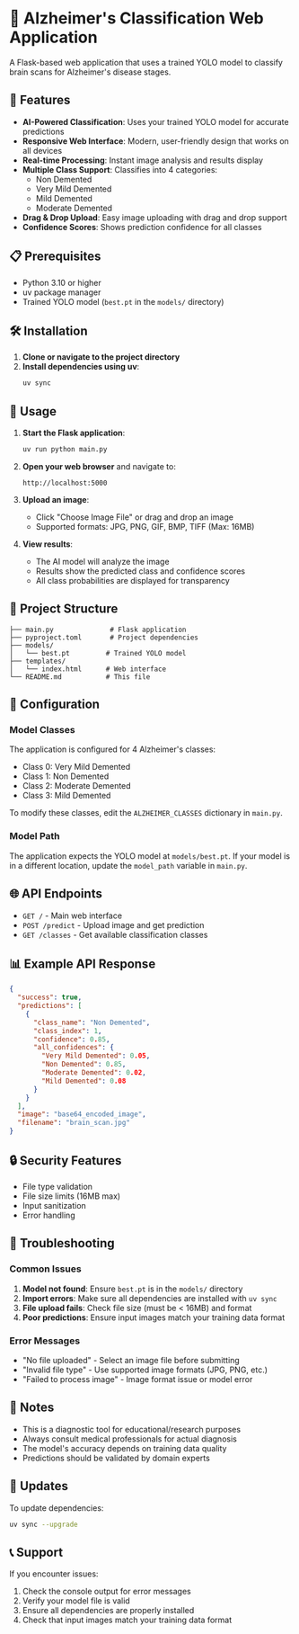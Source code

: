 # 🧠 Alzheimer's Classification Web Application

A Flask-based web application that uses a trained YOLO model to classify brain scans for Alzheimer's disease stages.

## 🚀 Features

- **AI-Powered Classification**: Uses your trained YOLO model for accurate predictions
- **Responsive Web Interface**: Modern, user-friendly design that works on all devices
- **Real-time Processing**: Instant image analysis and results display
- **Multiple Class Support**: Classifies into 4 categories:
  - Non Demented
  - Very Mild Demented
  - Mild Demented
  - Moderate Demented
- **Drag & Drop Upload**: Easy image uploading with drag and drop support
- **Confidence Scores**: Shows prediction confidence for all classes

## 📋 Prerequisites

- Python 3.10 or higher
- uv package manager
- Trained YOLO model (`best.pt` in the `models/` directory)

## 🛠️ Installation

1. **Clone or navigate to the project directory**
2. **Install dependencies using uv**:
   ```bash
   uv sync
   ```

## 🎯 Usage

1. **Start the Flask application**:
   ```bash
   uv run python main.py
   ```

2. **Open your web browser** and navigate to:
   ```
   http://localhost:5000
   ```

3. **Upload an image**:
   - Click "Choose Image File" or drag and drop an image
   - Supported formats: JPG, PNG, GIF, BMP, TIFF (Max: 16MB)

4. **View results**:
   - The AI model will analyze the image
   - Results show the predicted class and confidence scores
   - All class probabilities are displayed for transparency

## 📁 Project Structure

```
├── main.py              # Flask application
├── pyproject.toml       # Project dependencies
├── models/
│   └── best.pt         # Trained YOLO model
├── templates/
│   └── index.html      # Web interface
└── README.md           # This file
```

## 🔧 Configuration

### Model Classes
The application is configured for 4 Alzheimer's classes:
- Class 0: Very Mild Demented
- Class 1: Non Demented
- Class 2: Moderate Demented
- Class 3: Mild Demented

To modify these classes, edit the `ALZHEIMER_CLASSES` dictionary in `main.py`.

### Model Path
The application expects the YOLO model at `models/best.pt`. If your model is in a different location, update the `model_path` variable in `main.py`.

## 🌐 API Endpoints

- `GET /` - Main web interface
- `POST /predict` - Upload image and get prediction
- `GET /classes` - Get available classification classes

## 📊 Example API Response

```json
{
  "success": true,
  "predictions": [
    {
      "class_name": "Non Demented",
      "class_index": 1,
      "confidence": 0.85,
      "all_confidences": {
        "Very Mild Demented": 0.05,
        "Non Demented": 0.85,
        "Moderate Demented": 0.02,
        "Mild Demented": 0.08
      }
    }
  ],
  "image": "base64_encoded_image",
  "filename": "brain_scan.jpg"
}
```

## 🔒 Security Features

- File type validation
- File size limits (16MB max)
- Input sanitization
- Error handling

## 🚨 Troubleshooting

### Common Issues

1. **Model not found**: Ensure `best.pt` is in the `models/` directory
2. **Import errors**: Make sure all dependencies are installed with `uv sync`
3. **File upload fails**: Check file size (must be < 16MB) and format
4. **Poor predictions**: Ensure input images match your training data format

### Error Messages

- "No file uploaded" - Select an image file before submitting
- "Invalid file type" - Use supported image formats (JPG, PNG, etc.)
- "Failed to process image" - Image format issue or model error

## 📝 Notes

- This is a diagnostic tool for educational/research purposes
- Always consult medical professionals for actual diagnosis
- The model's accuracy depends on training data quality
- Predictions should be validated by domain experts

## 🔄 Updates

To update dependencies:
```bash
uv sync --upgrade
```

## 📞 Support

If you encounter issues:
1. Check the console output for error messages
2. Verify your model file is valid
3. Ensure all dependencies are properly installed
4. Check that input images match your training data format
